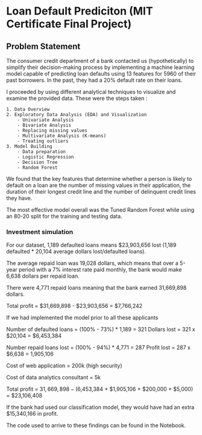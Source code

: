 # Loan Default Prediciton (MIT Certificate Final Project)


## Problem Statement

The consumer credit department of a bank contacted us (hypothetically) to simplify their decision-making process by implementing a machine learning model capable of predicting loan defaults using 13 features for 5960 of their past borrowers. In the past, they had a 20% default rate on their loans.

I proceeded by using different analytical techniques to visualize and examine the provided data. These were the steps taken : 

    1. Data Overview
    2. Exploratory Data Analysis (EDA) and Visualization
        - Univariate Analysis
        - Bivariate Analysis
        - Replacing missing values
        - Multivariate Analysis (K-means)
        - Treating outliers
    3. Model Building
        - Data preparation
        - Logistic Regression 
        - Decision Tree
        - Random Forest


We found that the key features that determine whether a person is likely to default on a loan are the number of missing values in their application, the duration of their longest credit line and the number of delinquent credit lines they have.

The most effective model overall was the Tuned Random Forest while using an 80-20 split for the training and testing data.

### Investment simulation 

For our dataset, 1,189 defaulted loans means $23,903,656 lost (1,189 defaulted * 20,104 average dollars lost/defaulted loans).

The average repaid loan was 19,028 dollars, which means that over a 5-year period with a 7% interest rate paid monthly, the bank would make 6,638 dollars per repaid loan.

There were 4,771 repaid loans meaning that the bank earned 31,669,898 dollars.

Total profit = $31,669,898 - $23,903,656 = $7,766,242

If we had implemented the model prior to all these applicants

Number of defaulted loans = (100% - 73%) * 1,189 = 321
Dollars lost = 321 x $20,104 = $6,453,384

Number repaid loans lost = (100% - 94%) * 4,771 = 287
Profit lost = 287 x $6,638 = 1,905,106

Cost of web application = 200k (high security)

Cost of data analytics consultant = 5k

Total profit = $31,669,898 - ($6,453,384 + $1,905,106 + $200,000 + $5,000) = $23,106,408

If the bank had used our classification model, they would have had an extra $15,340,166 in profit.

The code used to arrive to these findings can be found in the Notebook.



